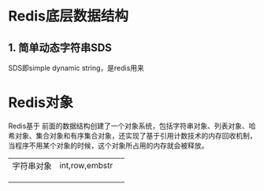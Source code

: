 # Redis底层数据结构

## 1. 简单动态字符串SDS

SDS即simple dynamic string，是redis用来



# Redis对象

Redis基于 前面的数据结构创建了一个对象系统，包括字符串对象、列表对象、哈希对象、集合对象和有序集合对象，还实现了基于引用计数技术的内存回收机制，当程序不用某个对象的时候，这个对象所占用的内存就会被释放。

|            |                |      |
| ---------- | :------------- | ---- |
| 字符串对象 | int,row,embstr |      |
|            |                |      |
|            |                |      |
|            |                |      |


